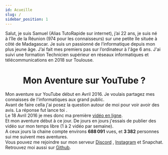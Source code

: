 ```yaml
---
id: Acueille
slug: /
sidebar_position: 1
---
```

    

Salut, je suis Samuel (Alias TutoRapide sur internet), j’ai 22 ans, je suis né à l’île de la Réunion (974 pour les connaisseurs) sur une petite île située à côté de Madagascar.
Je suis un passionné de l’informatique depuis mon plus jeune âge. J’ai fait mes premiers pas sur l’ordinateur à l'âge 6 ans. J'ai suivi une formation Technicien supérieur en réseaux informatiques et télécommunications en 2018 sur Toulouse.

 <h1 align="center" className="pen-red">Mon Aventure sur YouTube ?</h1>

Mon aventure sur YouTube début en Avril 2016. Je voulais partagez mes connaisses de l'informatiques aux grand public.<br/>
Avant de faire cella j'ai posez la question autour de moi pour voir avoir des avis. La réponse fut lance toi .<br/>
Le 18 Avril 2016 je mes donc ma première [vidéo en ligne](https://www.youtube.com/watch?v=PPyo6Yw0Kjw&ab_channel=TutoRapide).<br/>
Et mon aventure début à ce jour. De jours en jours j'essais de publier des vidéo sur mon temps libre (1 à 2 vidéo par semaine).<br/>
A ceux jours la chaine compte environs **688 091** vues, et **3 382** personnes sui me suivent mes aventures.<br/>
Vous pouvez me rejoindre sur mon serveur [Discord](https://discord.com/invite/YM9XTZP) , [Instagram](https://www.instagram.com/tutorapide/) et Snapchat.<br/>
Retrouvez moi aussi sur [Github](https://github.com/T-TutoRapide/).<br/>